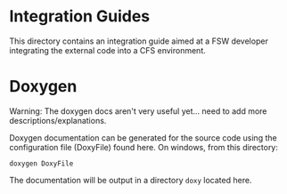 
# Integration Guides

This directory contains an integration guide aimed at a FSW developer integrating the external code into a CFS environment.

# Doxygen

Warning: The doxygen docs aren't very useful yet... need to add more descriptions/explanations.

Doxygen documentation can be generated for the source code using the configuration file (DoxyFile) found here. On windows, from this directory:
```
doxygen DoxyFile
```
The documentation will be output in a directory `doxy` located here.